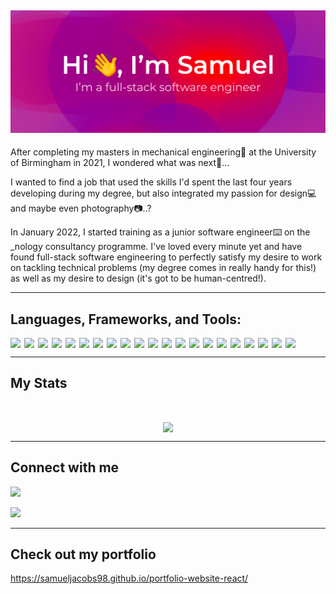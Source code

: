 ## ![](./assets/images/header.png)

After completing my masters in mechanical engineering🚀 at the University of Birmingham in 2021, I wondered what was next🤔...

I wanted to find a job that used the skills I'd spent the last four years developing during my degree, but also integrated my passion for design💻 and maybe even photography📷..?

In January 2022, I started training as a junior software engineer⌨️ on the \_nology consultancy programme. I've loved every minute yet and have found full-stack software engineering to perfectly satisfy my desire to work on tackling technical problems (my degree comes in really handy for this!) as well as my desire to design (it's got to be human-centred!).

---

## Languages, Frameworks, and Tools:

<div style="display: flex; justify-content: flex-start; flex-wrap: wrap; gap: 6px">
<!-- html5 -->
<img src="https://img.shields.io/badge/-HTML5-blueviolet?logo=html5" />

<!-- html canvas -->
<img src="https://img.shields.io/badge/-HTML%20Canvas-blueviolet?logo=html5" />

<!-- css3 -->
<img src="https://img.shields.io/badge/-CSS-blueviolet?logo=css3" />

<!-- scss -->
<img src="https://img.shields.io/badge/-SCSS-blueviolet?logo=sass" />

<!-- javascript -->
<img src="https://img.shields.io/badge/-JavaScript-blueviolet?logo=javascript" /> 

<!-- NodeJS -->
<img src="https://img.shields.io/badge/-NodeJS-blueviolet?logo=node.js" />
  
<!-- Express.js -->
<img src="https://img.shields.io/badge/-Express.js-blueviolet?logo=express" />

<!-- jest -->
<img src="https://img.shields.io/badge/-Jest-blueviolet?logo=jest" />

<!-- React -->
<img src="https://img.shields.io/badge/-ReactJS-blueviolet?logo=react" />

<!-- TypeScript -->
<img src="https://img.shields.io/badge/-TypeScript-blueviolet?logo=TypeScript" />  
  
<!-- java -->
<img src="https://img.shields.io/badge/-Java-blueviolet?logo=java" />

<!-- junit -->
<img src="https://img.shields.io/badge/-Junit-blueviolet?logo=java" />

<!-- npm -->
<img src="https://img.shields.io/badge/-npm-blueviolet?logo=npm" />

<!-- adobe creative cloud -->
<img src="https://img.shields.io/badge/-Adobe%20Creative%20Cloud-blueviolet?logo=adobe-creative-cloud" />
  
<!-- SolidWorks -->
<img src="https://img.shields.io/badge/-SolidWorks-blueviolet" />
    
<!-- Spring boot -->
<img src="https://img.shields.io/badge/-Spring%20Boot-blueviolet?logo=spring" />
  
<!-- Eleventy -->
<img src="https://img.shields.io/badge/-Eleventy-blueviolet?logo=eleventy" />
  
<!-- Netlify CMS -->
<img src="https://img.shields.io/badge/-Netlify%20CMS-blueviolet?logo=netlify" />
  
<!-- Google Cloud Platform -->
<img src="https://img.shields.io/badge/-Google%20Cloud%20Platform-blueviolet?logo=google-cloud" />
  
<!-- MySQL -->
<img src="https://img.shields.io/badge/-MySQL-blueviolet?logo=mysql" />
  
  
<!-- Postman -->
<img src="https://img.shields.io/badge/-Postman-blueviolet?logo=postman" />
</div>

---

## My Stats

<div style="display: flex; width: 100%; justify-content: center; padding-top: 2rem;"><img src="https://github-readme-stats.vercel.app/api/top-langs/?username=samueljacobs98&theme=react&hide_border=false&include_all_commits=true&count_private=true&layout=compact"/></div>

---

## Connect with me

<!-- LinkedIn -->
<a href="https://www.linkedin.com/in/samuel-j-66a84ba2/"><img src="https://img.shields.io/badge/LinkedIn-0077B5?style=for-the-badge&logo=linkedin&logoColor=white" /></a>

<!-- Instagram -->
<a href="https://www.instagram.com/_samuel.jacobs_/"><img src="https://img.shields.io/badge/Instagram-E4405F?style=for-the-badge&logo=instagram&logoColor=white" /></a>

---

## Check out my portfolio

https://samueljacobs98.github.io/portfolio-website-react/
